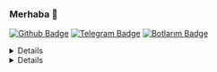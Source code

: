 ### Merhaba 👋

[![Github Badge](https://img.shields.io/badge/-Github-000?style=quare&labelColor=000&logo=Github&logoColor=white&link=https://github.com/fireganqQ/fireganqq)](https://github.com/fireganqQ/fireganqq) 
[![Telegram Badge](https://img.shields.io/badge/-Telegram-blue?style=flat-quare&labelColor=dark_blue&logo=Telegram&logoColor=dark_blue&link=t.me/fireganqQ)](https://t.me/fireganqQ) 
[![Botlarım Badge](https://img.shields.io/badge/-Telegram_Botlarım-blue?style=flat-quare&labelColor=dark_blue&logo=Telegram&logoColor=dark_blue&link=t.me/fireqanQBotlari/33)](https://t.me/fireqanQBotlari/33)

<details>
[<img src="https://camo.githubusercontent.com/992babdffd8c74a1502de375fbdf7e4d54773242/68747470733a2f2f6d656469612e67697068792e636f6d2f6d656469612f53576f536b4e36447854737a71494b4571762f67697068792e676966" url="https://github.com/fireganqQ" width="495px">](https://github.com/fireganqQ)

[![Hits](https://hits.seeyoufarm.com/api/count/incr/badge.svg?url=https://github.com/fireganqQ&count_bg=%231EE510&title_bg=%23555555&icon=&icon_color=%23931414&title=account+views&edge_flat=true)](https://github.com/fireganqQ)

</details>
<details>
[![fireganqQ's github stats](https://github-readme-stats.vercel.app/api?username=fireganqq&show_icons=true&theme=radical&count_private=true)](https://github.com/fireganqQ)

[![Top Langs](https://github-readme-stats.vercel.app/api/top-langs/?username=Fireganqq&layout=compact&theme=radical)](https://github.com/fireganqQ)

[<img src="https://now-playing-codestackr.vercel.app/api/spotify-playing" alt="https://github.com/fireganqQ" width="350" />](https://github.com/fireganqQ)
</details>
